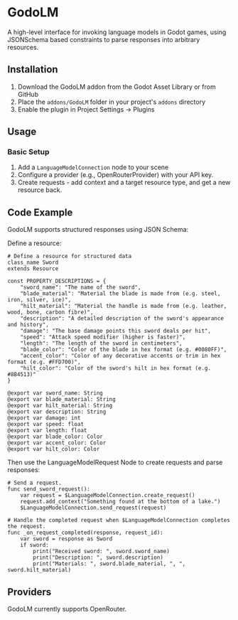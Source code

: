 # GodoLM

A high-level interface for invoking language models in Godot games, using JSONSchema based constraints to parse responses into arbitrary resources.

## Installation

1. Download the GodoLM addon from the Godot Asset Library or from GitHub
2. Place the `addons/GodoLM` folder in your project's `addons` directory
3. Enable the plugin in Project Settings → Plugins

## Usage

### Basic Setup

1. Add a `LanguageModelConnection` node to your scene
2. Configure a provider (e.g., OpenRouterProvider) with your API key.
4. Create requests - add context and a target resource type, and get a new resource back.

## Code Example

GodoLM supports structured responses using JSON Schema:

Define a resource:

```gdscript
# Define a resource for structured data
class_name Sword
extends Resource

const PROPERTY_DESCRIPTIONS = {
    "sword_name": "The name of the sword",
    "blade_material": "Material the blade is made from (e.g. steel, iron, silver, ice)",
    "hilt_material": "Material the handle is made from (e.g. leather, wood, bone, carbon fibre)",
    "description": "A detailed description of the sword's appearance and history",
    "damage": "The base damage points this sword deals per hit",
    "speed": "Attack speed modifier (higher is faster)",
    "length": "The length of the sword in centimeters",
    "blade_color": "Color of the blade in hex format (e.g. #0080FF)",
    "accent_color": "Color of any decorative accents or trim in hex format (e.g. #FFD700)",
    "hilt_color": "Color of the sword's hilt in hex format (e.g. #8B4513)"
}

@export var sword_name: String
@export var blade_material: String
@export var hilt_material: String
@export var description: String
@export var damage: int
@export var speed: float
@export var length: float
@export var blade_color: Color
@export var accent_color: Color
@export var hilt_color: Color
```
Then use the LanguageModelRequest Node to create requests and parse responses:
```gdscript
# Send a request.
func send_sword_request():
    var request = $LanguageModelConnection.create_request()
    request.add_context("Something found at the bottom of a lake.")
    $LanguageModelConnection.send_request(request)

# Handle the completed request when $LanguageModelConnection completes the request.
func _on_request_completed(response, request_id):
    var sword = response as Sword
    if sword:
        print("Received sword: ", sword.sword_name)
        print("Description: ", sword.description)
        print("Materials: ", sword.blade_material, ", ", sword.hilt_material)        
```

## Providers

GodoLM currently supports OpenRouter.
